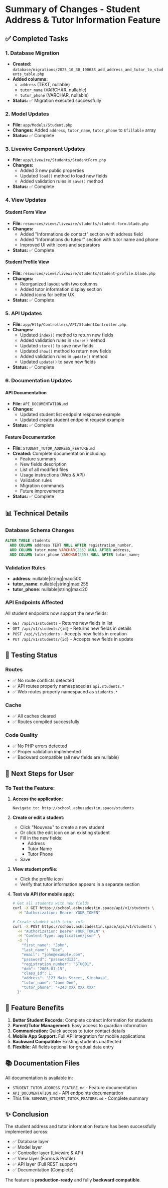 # Summary of Changes - Student Address & Tutor Information Feature

## ✅ Completed Tasks

### 1. Database Migration
- **Created:** `database/migrations/2025_10_30_100638_add_address_and_tutor_to_students_table.php`
- **Added columns:**
  - `address` (TEXT, nullable)
  - `tutor_name` (VARCHAR, nullable)
  - `tutor_phone` (VARCHAR, nullable)
- **Status:** ✅ Migration executed successfully

### 2. Model Updates
- **File:** `app/Models/Student.php`
- **Changes:** Added `address`, `tutor_name`, `tutor_phone` to `$fillable` array
- **Status:** ✅ Complete

### 3. Livewire Component Updates
- **File:** `app/Livewire/Students/StudentForm.php`
- **Changes:**
  - Added 3 new public properties
  - Updated `load()` method to load new fields
  - Added validation rules in `save()` method
- **Status:** ✅ Complete

### 4. View Updates

#### Student Form View
- **File:** `resources/views/livewire/students/student-form.blade.php`
- **Changes:**
  - Added "Informations de contact" section with address field
  - Added "Informations du tuteur" section with tutor name and phone
  - Improved UI with icons and separators
- **Status:** ✅ Complete

#### Student Profile View
- **File:** `resources/views/livewire/students/student-profile.blade.php`
- **Changes:**
  - Reorganized layout with two columns
  - Added tutor information display section
  - Added icons for better UX
- **Status:** ✅ Complete

### 5. API Updates
- **File:** `app/Http/Controllers/API/StudentController.php`
- **Changes:**
  - Updated `index()` method to return new fields
  - Added validation rules in `store()` method
  - Updated `store()` to save new fields
  - Updated `show()` method to return new fields
  - Added validation rules in `update()` method
  - Updated `update()` to save new fields
- **Status:** ✅ Complete

### 6. Documentation Updates

#### API Documentation
- **File:** `API_DOCUMENTATION.md`
- **Changes:**
  - Updated student list endpoint response example
  - Updated create student endpoint request example
- **Status:** ✅ Complete

#### Feature Documentation
- **File:** `STUDENT_TUTOR_ADDRESS_FEATURE.md`
- **Created:** Complete documentation including:
  - Feature summary
  - New fields description
  - List of all modified files
  - Usage instructions (Web & API)
  - Validation rules
  - Migration commands
  - Future improvements
- **Status:** ✅ Complete

## 📊 Technical Details

### Database Schema Changes
```sql
ALTER TABLE students 
  ADD COLUMN address TEXT NULL AFTER registration_number,
  ADD COLUMN tutor_name VARCHAR(255) NULL AFTER address,
  ADD COLUMN tutor_phone VARCHAR(255) NULL AFTER tutor_name;
```

### Validation Rules
- **address**: nullable|string|max:500
- **tutor_name**: nullable|string|max:255
- **tutor_phone**: nullable|string|max:20

### API Endpoints Affected
All student endpoints now support the new fields:
- `GET /api/v1/students` - Returns new fields in list
- `GET /api/v1/students/{id}` - Returns new fields in details
- `POST /api/v1/students` - Accepts new fields in creation
- `PUT /api/v1/students/{id}` - Accepts new fields in update

## 🧪 Testing Status

### Routes
- ✅ No route conflicts detected
- ✅ API routes properly namespaced as `api.students.*`
- ✅ Web routes properly namespaced as `students.*`

### Cache
- ✅ All caches cleared
- ✅ Routes compiled successfully

### Code Quality
- ✅ No PHP errors detected
- ✅ Proper validation implemented
- ✅ Backward compatible (all new fields are nullable)

## 📝 Next Steps for User

### To Test the Feature:

1. **Access the application:**
   ```
   Navigate to: http://school.ashuzadestin.space/students
   ```

2. **Create or edit a student:**
   - Click "Nouveau" to create a new student
   - Or click the edit icon on an existing student
   - Fill in the new fields:
     - Address
     - Tutor Name
     - Tutor Phone
   - Save

3. **View student profile:**
   - Click the profile icon
   - Verify that tutor information appears in a separate section

4. **Test via API (for mobile app):**
   ```bash
   # Get all students with new fields
   curl -X GET https://school.ashuzadestin.space/api/v1/students \
     -H "Authorization: Bearer YOUR_TOKEN"
   
   # Create student with tutor info
   curl -X POST https://school.ashuzadestin.space/api/v1/students \
     -H "Authorization: Bearer YOUR_TOKEN" \
     -H "Content-Type: application/json" \
     -d '{
       "first_name": "John",
       "last_name": "Doe",
       "email": "john@example.com",
       "password": "password123",
       "registration_number": "STU001",
       "dob": "2005-01-15",
       "class_id": 1,
       "address": "123 Main Street, Kinshasa",
       "tutor_name": "Jane Doe",
       "tutor_phone": "+243 XXX XXX XXX"
     }'
   ```

## 🎯 Feature Benefits

1. **Better Student Records:** Complete contact information for students
2. **Parent/Tutor Management:** Easy access to guardian information
3. **Communication:** Quick access to tutor contact details
4. **Mobile App Support:** Full API integration for mobile applications
5. **Backward Compatible:** Existing students unaffected
6. **Flexible:** All fields optional for gradual data entry

## 📚 Documentation Files

All documentation is available in:
- `STUDENT_TUTOR_ADDRESS_FEATURE.md` - Feature documentation
- `API_DOCUMENTATION.md` - API endpoints documentation
- This file: `SUMMARY_STUDENT_TUTOR_FEATURE.md` - Complete summary

## ✨ Conclusion

The student address and tutor information feature has been successfully implemented across:
- ✅ Database layer
- ✅ Model layer
- ✅ Controller layer (Livewire & API)
- ✅ View layer (Forms & Profile)
- ✅ API layer (Full REST support)
- ✅ Documentation (Complete)

The feature is **production-ready** and fully **backward compatible**.

